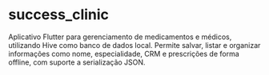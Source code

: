 # success_clinic
Aplicativo Flutter para gerenciamento de medicamentos e médicos, utilizando Hive como banco de dados local. Permite salvar, listar e organizar informações como nome, especialidade, CRM e prescrições de forma offline, com suporte a serialização JSON.
